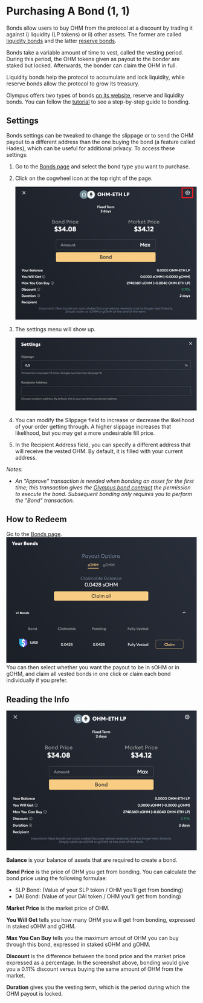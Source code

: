 # Purchasing A Bond \(1, 1\)

Bonds allow users to buy OHM from the protocol at a discount by trading it against i\) liquidity \(LP tokens\) or ii\) other assets. 
The former are called [liquidity bonds](https://docs.olympusdao.finance/references/glossary#liquidity-bonds) and the latter [reserve bonds](https://docs.olympusdao.finance/references/glossary#reserve-bonds).

Bonds take a variable amount of time to vest, called the vesting period. 
During this period, the OHM tokens given as payout to the bonder are staked but locked. 
Afterwards, the bonder can claim the OHM in full. 

Liquidity bonds help the protocol to accumulate and lock liquidity, while reserve bonds allow the protocol to grow its treasury.

Olympus offers two types of bonds [on its website](https://app.olympusdao.finance/#/bonds), reserve and liquidity bonds.
You can follow the [tutorial](bond_example.md) to see a step-by-step guide to bonding.

## Settings

Bonds settings can be tweaked to change the slippage or to send the OHM payout to a different address than the one
buying the bond (a feature called Hades), which can be useful for additional privacy. To access these settings:

1. Go to the [Bonds page](https://app.olympusdao.finance/#/bonds) and select the bond type you want to purchase.
2. Click on the cogwheel icon at the top right of the page.

   ![](../../.gitbook/assets/cogwheel.png)

3. The settings menu will show up. 

   ![](../../.gitbook/assets/bond-settings.png)

4. You can modify the Slippage field to increase or decrease the likelihood of your order getting through. A higher slippage increases that likelihood, but you may get a more undesirable fill price.
5. In the Recipient Address field, you can specify a different address that will receive the vested OHM. By default, it is filled with your current address.

_Notes:_

* _An "Approve" transaction is needed when bonding an asset for the first time; this transaction gives the [Olympus bond contract](../../contracts/bonds.md) the permission to execute the bond. Subsequent bonding only requires you to perform the "Bond" transaction._


## **How to Redeem**

Go to the [Bonds page](https://app.olympusdao.finance/#/bonds).
![](../../.gitbook/assets/claimable-bonds.png)
You can then select whether you want the payout to be in sOHM or in gOHM, and claim all vested bonds in one click 
or claim each bond individually if you prefer.

## Reading the Info

![](../../.gitbook/assets/ohm-eth-bond.png)

**Balance** is your balance of assets that are required to create a bond.

**Bond Price** is the price of OHM you get from bonding. You can calculate the bond price using the following formulae:

* SLP Bond: \(Value of your SLP token / OHM you'll get from bonding\)
* DAI Bond: \(Value of your DAI token / OHM you'll get from bonding\)

**Market Price** is the market price of OHM.

**You Will Get** tells you how many OHM you will get from bonding, expressed in staked sOHM and gOHM.

**Max You Can Buy** tells you the maximum amout of OHM you can buy through this bond, expressed in staked sOHM and gOHM.

**Discount** is the difference between the bond price and the market price expressed as a percentage. In the screenshot above, bonding would give you a 0.11% discount versus buying the same amount of OHM from the market.

**Duration** gives you the vesting term, which is the period during which the OHM payout is locked.
